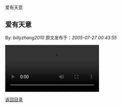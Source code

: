 爱有天意
## 爱有天意

By: *billyzhang2010* 原文发布于：*2005-07-27 00:43:55*

![爱有天意](http&#58;//www.sonyejin.org/video/fd/tm/org_97.wmv)

[返回目录](index.html)
